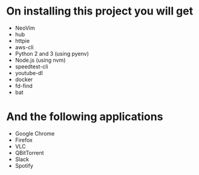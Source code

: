 # On installing this project you will get

- NeoVim
- hub
- httpie
- aws-cli
- Python 2 and 3 (using pyenv)
- Node.js (using nvm)
- speedtest-cli
- youtube-dl
- docker
- fd-find
- bat


# And the following applications

- Google Chrome
- Firefox
- VLC
- QBitTorrent
- Slack
- Spotify
